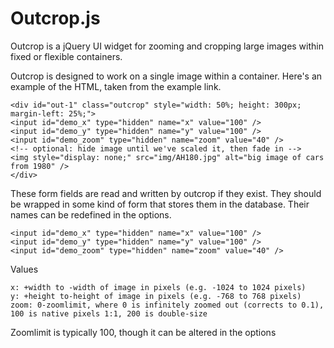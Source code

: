 Outcrop.js
==========

Outcrop is a jQuery UI widget for zooming and cropping large images within fixed or flexible containers.

Outcrop is designed to work on a single image within a container.  Here's an example of the HTML, taken from the example link.

```
<div id="out-1" class="outcrop" style="width: 50%; height: 300px; margin-left: 25%;">
<input id="demo_x" type="hidden" name="x" value="100" />
<input id="demo_y" type="hidden" name="y" value="100" />
<input id="demo_zoom" type="hidden" name="zoom" value="40" />
<!-- optional: hide image until we've scaled it, then fade in -->
<img style="display: none;" src="img/AH180.jpg" alt="big image of cars from 1980" />
</div>
```

These form fields are read and written by outcrop if they exist.  They should be wrapped in some kind of form that stores them in the database.  Their names can be redefined in the options.
```
<input id="demo_x" type="hidden" name="x" value="100" />
<input id="demo_y" type="hidden" name="y" value="100" />
<input id="demo_zoom" type="hidden" name="zoom" value="40" />
```

Values
```
x: +width to -width of image in pixels (e.g. -1024 to 1024 pixels)
y: +height to-height of image in pixels (e.g. -768 to 768 pixels)
zoom: 0-zoomlimit, where 0 is infinitely zoomed out (corrects to 0.1), 100 is native pixels 1:1, 200 is double-size
```
Zoomlimit is typically 100, though it can be altered in the options
